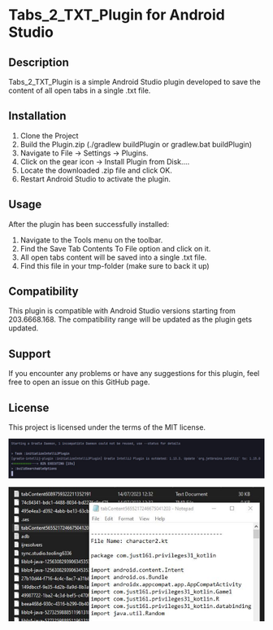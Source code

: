 # Tabs_2_TXT_Plugin for Android Studio

## Description
Tabs_2_TXT_Plugin is a simple Android Studio plugin developed to save the content of all open tabs in a single .txt file.

## Installation
1. Clone the Project
2. Build the Plugin.zip (./gradlew buildPlugin or gradlew.bat buildPlugin)
3. Navigate to File -> Settings -> Plugins.
4. Click on the gear icon -> Install Plugin from Disk....
5. Locate the downloaded .zip file and click OK.
6. Restart Android Studio to activate the plugin.

## Usage
After the plugin has been successfully installed:

1. Navigate to the Tools menu on the toolbar.
2. Find the Save Tab Contents To File option and click on it.
3. All open tabs content will be saved into a single .txt file.
4. Find this file in your tmp-folder (make sure to back it up)

## Compatibility
This plugin is compatible with Android Studio versions starting from 203.6668.168. The compatibility range will be updated as the plugin gets updated.

## Support
If you encounter any problems or have any suggestions for this plugin, feel free to open an issue on this GitHub page.

## License
This project is licensed under the terms of the MIT license.

![Screenshot](./img/plugin.JPG)

![Screenshot](./img/plugin2.JPG)

